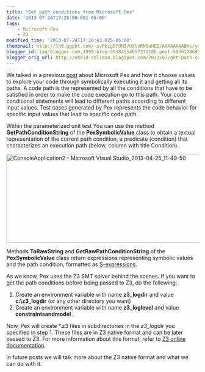 ```yaml
--- 
title: "Get path conditions from Microsoft Pex" 
date: '2013-07-24T17:26:00.001-05:00' 
tags: 
    - Microsoft Pex 
    - Z3
modified_time: '2013-07-24T17:26:43.825-05:00' 
thumbnail: http://lh6.ggpht.com/-svPbigDfUNI/UXlxRNQwHEI/AAAAAAAABKs/yu3AqbW3DKc/s72-c/ConsoleApplication2%252520-%252520Microsoft%252520Visual%252520Studio\_2013-04-25\_11-49-50\_thumb%25255B2%25255D.jpg?imgmax=800
blogger_id: tag:blogger.com,1999:blog-59384554657271185.post-5936124692632596654
blogger_orig_url: http://ebeid-soliman.blogspot.com/2013/07/get-path-conditions-from-microsoft-pex.html
---
```


We talked in a previous
[post](http://ebeid-soliman.blogspot.com/2013/04/why-pex-choose-these-inputs.html "Why Pex Choose These Inputs")
about Microsoft Pex and how it choose values to explore your code
through symbolically executing it and getting all its paths. A code path
is the represented by all the conditions that have to be satisfied in
order to make the code execution go to this path. Your code conditional
statements will lead to different paths according to different input
values. Test cases generated by Pex represents the code behavior for
specific input values that lead to specific code path.

Within the parameterized unit test You can use the method
**GetPathConditionString** of the **PexSymbolicValue** class to obtain a
textual representation of the current path condition, a predicate
(condition) that characterizes an execution path (below, column with
title Condition) .

<img src="http://lh6.ggpht.com/-svPbigDfUNI/UXlxRNQwHEI/AAAAAAAABKs/yu3AqbW3DKc/ConsoleApplication2%252520-%252520Microsoft%252520Visual%252520Studio_2013-04-25_11-49-50_thumb%25255B2%25255D.jpg?imgmax=800" title="ConsoleApplication2 - Microsoft Visual Studio_2013-04-25_11-49-50" width="539" height="232" alt="ConsoleApplication2 - Microsoft Visual Studio_2013-04-25_11-49-50" />

Methods **ToRawString** and **GetRawPathConditionString** of the
**PexSymbolicValue** class return expressions representing symbolic
values and the path condition, formatted as
[S-expressions](http://en.wikipedia.org/wiki/S-expression).

As we know, Pex uses the Z3 SMT solver behind the scenes. If you want to
get the path conditions before being passed to Z3, do the following:

1.  Create an environment variable with name **z3\_logdir** and value
    **c:\\z3\_logdir** (or any other directory you want)
2.  Create an environment variable with name **z3\_loglevel** and value
    **constraintsandmodel** .

Now, Pex will create \*.z3 files in subdirectories in the *z3\_logdir*
you specified in step 1. These files are in Z3 native format and can be
later passed to Z3. For more information about this format, refer to [Z3
online
documentation](http://research.microsoft.com/en-us/um/people/leonardo/z3_doc/group__z3native.html "Z3 native input format").

In future posts we will talk more about the Z3 native format and what we
can do with it.
